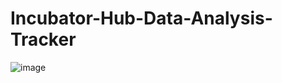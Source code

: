 # Incubator-Hub-Data-Analysis-Tracker

![image](https://github.com/user-attachments/assets/6227cb9f-51e6-4f06-bed7-b1377d4de540)

